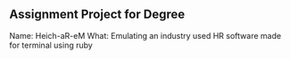 ## Assignment Project for Degree

Name: Heich-aR-eM
What: Emulating an industry used HR software  made for terminal using ruby